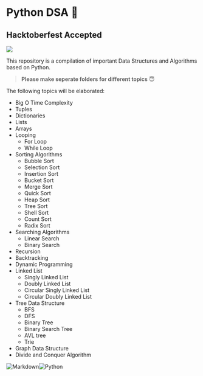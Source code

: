 # Python DSA :snake:

## Hacktoberfest Accepted
<img src="https://pbs.twimg.com/profile_images/1567906020831150081/oJ7mKaaj_400x400.jpg" />

This repository is a compilation of important Data Structures and Algorithms based on Python.

> **Please make seperate folders for different topics** :innocent:

The following topics will be elaborated:

* Big O Time Complexity 
* Tuples
* Dictionaries
* Lists
* Arrays
* Looping
  * For Loop
  * While Loop
* Sorting Algorithms
  * Bubble Sort
  * Selection Sort
  * Insertion Sort
  * Bucket Sort
  * Merge Sort
  * Quick Sort
  * Heap Sort
  * Tree Sort
  * Shell Sort
  * Count Sort
  * Radix Sort
* Searching Algorithms
  * Linear Search
  * Binary Search
* Recursion
* Backtracking
* Dynamic Programming
* Linked List
  * Singly Linked List
  * Doubly Linked List  
  * Circular Singly Linked List
  * Circular Doubly Linked List 
* Tree Data Structure
  * BFS
  * DFS
  * Binary Tree
  * Binary Search Tree
  * AVL tree
  * Trie
* Graph Data Structure
* Divide and Conquer Algorithm

![Markdown](https://img.shields.io/badge/markdown-%23000000.svg?style=for-the-badge&logo=markdown&logoColor=white)![Python](https://img.shields.io/badge/python-3670A0?style=for-the-badge&logo=python&logoColor=ffdd54)
